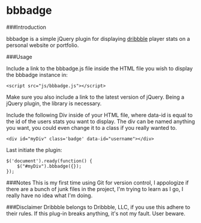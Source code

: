 bbbadge
=======

###Introduction

bbbadge is a simple jQuery plugin for displaying <a href="http://www.Dribbble.com/">dribbble</a> player stats on a personal website or portfolio.

###Usage

Include a link to the bbbadge.js file inside the HTML file you wish to display the bbbadge instance in:
  
```
<script src="js/bbbadge.js"></script>
```
Make sure you also include a link to the latest version of jQuery.  Being a jQuery plugin, the library is necessary.

Include the following Div inside of your HTML file, where data-id is equal to the id of the users stats you want to display.  The div can be named anything you want, you could even change it to a class if you really wanted to.

```
<div id="myDiv" class='badge' data-id="username"></div>
```

Last initiate the plugin: 
```
$('document').ready(function() {
	$("#myDiv").bbbadge({});
});
```

###Notes 
This is my first time using Git for version control, I appologize if there are a bunch of junk files in the project, I'm trying to learn as I go, I really have no idea what I'm doing.

###Disclaimer
Dribbble belongs to Dribbble, LLC, if you use this adhere to their rules.  If this plug-in breaks anything, it's not my fault.  User beware.